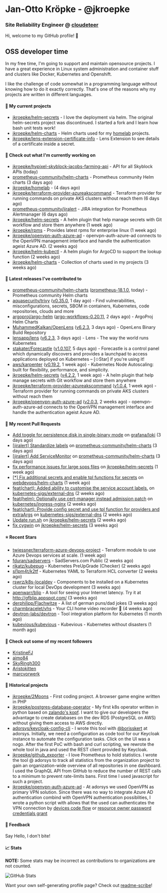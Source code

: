 # Jan-Otto Kröpke - @jkroepke
### Site Reliability Engineer @ [cloudeteer](https://cloudeteer.de/)

Hi, welcome to my GitHub profile! 👋

## OSS developer time
In my free time, I'm going to support and maintain opensource projects. I have a great experience in Linux system administration and container stuff and clusters like Docker, Kubernetes and Openshift.

I like the challenge of code somewhat in a programming language without knowing how to do it exactly correctly. That's one of the reasons why my projects are written in different languages.

#### 🌱 My current projects
- [jkroepke/helm-secrets](https://github.com/jkroepke/helm-secrets) - I love the deployment via helm. The original helm-secrets project was discontinued. I started a fork and I learn how bash unit tests work!
- [jkroepke/helm-charts](https://github.com/jkroepke/helm-charts) - Helm charts used for my [homelab](https://github.com/jkroepke/homelab) projects.
- [jkroepke/lens-extension-certificate-info](https://github.com/jkroepke/lens-extension-certificate-info) - Lens Extension to see details of a certificate inside a secret.

#### 👷 Check out what I'm currently working on

- [jkroepke/hypixel-skyblock-jacobs-farming-api](https://github.com/jkroepke/hypixel-skyblock-jacobs-farming-api) - API for all Skyblock APIs (today)
- [prometheus-community/helm-charts](https://github.com/prometheus-community/helm-charts) - Prometheus community Helm charts (3 days ago)
- [jkroepke/homelab](https://github.com/jkroepke/homelab) -  (4 days ago)
- [jkroepke/terraform-provider-azureakscommand](https://github.com/jkroepke/terraform-provider-azureakscommand) - Terraform provider for running commands on private AKS clusters without reach them (6 days ago)
- [prometheus-community/jiralert](https://github.com/prometheus-community/jiralert) - JIRA integration for Prometheus Alertmanager (6 days ago)
- [jkroepke/helm-secrets](https://github.com/jkroepke/helm-secrets) - A helm plugin that help manage secrets with Git workflow and store them anywhere (1 week ago)
- [jkroepke/rpms](https://github.com/jkroepke/rpms) - Provides latest rpms for enterprise linux (1 week ago)
- [jkroepke/openvpn-auth-azure-ad](https://github.com/jkroepke/openvpn-auth-azure-ad) - openvpn-auth-azure-ad connects to the OpenVPN management interface and handle the authentication ageist Azure AD. (2 weeks ago)
- [jkroepke/helm-kubectl](https://github.com/jkroepke/helm-kubectl) - A helm plugin for ArgoCD to support the lookup function (2 weeks ago)
- [jkroepke/helm-charts](https://github.com/jkroepke/helm-charts) - Collection of charts used in my projects (3 weeks ago)

#### 🔭 Latest releases I've contributed to

- [prometheus-community/helm-charts](https://github.com/prometheus-community/helm-charts) ([prometheus-18.1.0](https://github.com/prometheus-community/helm-charts/releases/tag/prometheus-18.1.0), today) - Prometheus community Helm charts
- [aquasecurity/trivy](https://github.com/aquasecurity/trivy) ([v0.35.0](https://github.com/aquasecurity/trivy/releases/tag/v0.35.0), 1 day ago) - Find vulnerabilities, misconfigurations, secrets, SBOM in containers, Kubernetes, code repositories, clouds and more
- [argoproj/argo-helm](https://github.com/argoproj/argo-helm) ([argo-workflows-0.20.11](https://github.com/argoproj/argo-helm/releases/tag/argo-workflows-0.20.11), 2 days ago) - ArgoProj Helm Charts
- [MuhammedKalkan/OpenLens](https://github.com/MuhammedKalkan/OpenLens) ([v6.2.3](https://github.com/MuhammedKalkan/OpenLens/releases/tag/v6.2.3), 3 days ago) - OpenLens Binary Build Repository
- [lensapp/lens](https://github.com/lensapp/lens) ([v6.2.3](https://github.com/lensapp/lens/releases/tag/v6.2.3), 3 days ago) - Lens - The way the world runs Kubernetes
- [stakater/Forecastle](https://github.com/stakater/Forecastle) ([v1.0.107](https://github.com/stakater/Forecastle/releases/tag/v1.0.107), 5 days ago) - Forecastle is a control panel which dynamically discovers and provides a launchpad to access applications deployed on Kubernetes  – [✩Star] if you&#39;re using it!
- [aws/karpenter](https://github.com/aws/karpenter) ([v0.19.2](https://github.com/aws/karpenter/releases/tag/v0.19.2), 1 week ago) - Kubernetes Node Autoscaling: built for flexibility, performance, and simplicity.
- [jkroepke/helm-secrets](https://github.com/jkroepke/helm-secrets) ([v4.2.2](https://github.com/jkroepke/helm-secrets/releases/tag/v4.2.2), 1 week ago) - A helm plugin that help manage secrets with Git workflow and store them anywhere
- [jkroepke/terraform-provider-azureakscommand](https://github.com/jkroepke/terraform-provider-azureakscommand) ([v1.0.4](https://github.com/jkroepke/terraform-provider-azureakscommand/releases/tag/v1.0.4), 1 week ago) - Terraform provider for running commands on private AKS clusters without reach them
- [jkroepke/openvpn-auth-azure-ad](https://github.com/jkroepke/openvpn-auth-azure-ad) ([v2.0.3](https://github.com/jkroepke/openvpn-auth-azure-ad/releases/tag/v2.0.3), 2 weeks ago) - openvpn-auth-azure-ad connects to the OpenVPN management interface and handle the authentication ageist Azure AD.

#### 🔨 My recent Pull Requests

- [Add toggle for persistence disk in single-binary mode](https://github.com/grafana/loki/pull/7778) on [grafana/loki](https://github.com/grafana/loki) (3 days ago)
- [[jiralert] Standardize labels](https://github.com/prometheus-community/helm-charts/pull/2735) on [prometheus-community/helm-charts](https://github.com/prometheus-community/helm-charts) (3 days ago)
- [[jiralert] Add ServiceMonitor](https://github.com/prometheus-community/helm-charts/pull/2734) on [prometheus-community/helm-charts](https://github.com/prometheus-community/helm-charts) (3 days ago)
- [fix performance issues for large sops files](https://github.com/jkroepke/helm-secrets/pull/293) on [jkroepke/helm-secrets](https://github.com/jkroepke/helm-secrets) (1 week ago)
- [[*] Fix additional secrets and enable tpl functions for secrets](https://github.com/webdevops/helm-charts/pull/1) on [webdevops/helm-charts](https://github.com/webdevops/helm-charts) (1 week ago)
- [feat(chart): Added ability to customise the service account labels.](https://github.com/kubernetes-sigs/external-dns/pull/3145) on [kubernetes-sigs/external-dns](https://github.com/kubernetes-sigs/external-dns) (2 weeks ago)
- [feat(helm): Optionally use cert-manager instead admission patch](https://github.com/kubernetes/ingress-nginx/pull/9279) on [kubernetes/ingress-nginx](https://github.com/kubernetes/ingress-nginx) (2 weeks ago)
- [feat(chart): Provide config secret and use tpl function for providers and extraArgs](https://github.com/kubernetes-sigs/external-dns/pull/3144) on [kubernetes-sigs/external-dns](https://github.com/kubernetes-sigs/external-dns) (2 weeks ago)
- [Update run.sh](https://github.com/jkroepke/helm-secrets/pull/288) on [jkroepke/helm-secrets](https://github.com/jkroepke/helm-secrets) (2 weeks ago)
- [fix cygwin](https://github.com/jkroepke/helm-secrets/pull/286) on [jkroepke/helm-secrets](https://github.com/jkroepke/helm-secrets) (3 weeks ago)

#### ⭐ Recent Stars

- [twiessner/terraform-azure-devops-project](https://github.com/twiessner/terraform-azure-devops-project) - Terraform module to use Azure Devops services at scale. (1 week ago)
- [fduran/sadservers](https://github.com/fduran/sadservers) - SadServers.com Public (2 weeks ago)
- [rikatz/kubepug](https://github.com/rikatz/kubepug) - Kubernetes PreUpGrade (Checker) (2 weeks ago)
- [sl1pm4t/k2tf](https://github.com/sl1pm4t/k2tf) - Kubernetes YAML to Terraform HCL converter (2 weeks ago)
- [rswrz/k8s-localdev](https://github.com/rswrz/k8s-localdev) - Components to be installed on a Kubernetes cluster for local DevOps development (3 weeks ago)
- [apenwarr/blip](https://github.com/apenwarr/blip) - A tool for seeing your Internet latency.  Try it at http://gfblip.appspot.com/ (3 weeks ago)
- [derphilipp/Flachwitze](https://github.com/derphilipp/Flachwitze) - A list of german puns/dad jokes (3 weeks ago)
- [charmbracelet/vhs](https://github.com/charmbracelet/vhs) - Your CLI home video recorder 📼 (4 weeks ago)
- [devtron-labs/devtron](https://github.com/devtron-labs/devtron) - Tool integration platform for Kubernetes (1 month ago)
- [kubevious/kubevious](https://github.com/kubevious/kubevious) - Kubevious - Kubernetes without disasters (1 month ago)

#### 👯 Check out some of my recent followers

- [KristineFJ](https://github.com/KristineFJ)
- [aimo84](https://github.com/aimo84)
- [SkyRingh300](https://github.com/SkyRingh300)
- [Aristokitten](https://github.com/Aristokitten)
- [marcvorwerk](https://github.com/marcvorwerk)

#### 📜 Historical projects
- [jkroepke/2Moons](https://github.com/jkroepke/2Moons) - First coding project. A browser game engine written in PHP
- [jkroepke/postgres-database-operator](https://github.com/jkroepke/postgres-database-operator) - My first k8s operator written in python based on [zalando's kopf](https://github.com/zalando-incubator/kopf). I want to give our developers the advantage to create databases on the dev RDS (PostgreSQL on AWS) without giving them access to AWS directly.
- [adorsys/keycloak-config-cli](https://github.com/adorsys/keycloak-config-cli) - I wrote this tool with [@borisskert](https://github.com/borisskert) at adorsys. Initially, we need a configuration as code tool for our Keycloak instance to automate the configuration tasks. Click on the UI was a nogo. After the first PoC with bash and curl scripting, we rewrote the whole tool in java and used the REST client provided by Keycloak.
- [jkroepke/github_exporter](https://github.com/jkroepke/github_exporter) - I love Prometheus to hold statistics. I wrote the tool @ adorsys to track all statistics from the organization project to gain an organization-wide overview of all repositories in one dashboard. I used the GraphQL API from GitHub to reduce the number of REST calls to a minimum to prevent rate-limits bans. First time I used javascript for such a project.
- [jkroepke/openvpn-auth-azure-ad](https://github.com/jkroepke/openvpn-auth-azure-ad) - At adorsys we used OpenVPN as primary VPN solution. Since there was no way to integrate Azure AD authentication combind with OpenVPN authentication possiblities, I wrote a python script with allows that the used can authenticates the VPN connection by [devices code flow](https://docs.microsoft.com/en-us/azure/active-directory/develop/v2-oauth2-device-code) or [resource owner password credentials grant](https://docs.microsoft.com/en-us/azure/active-directory/develop/v2-oauth-ropc)

#### 💬 Feedback

Say Hello, I don't bite!

#### 📈 Stats

**NOTE:** Some stats may be incorrect as contributions to organizations
are not counted.

![GitHub Stats](https://github-readme-stats.vercel.app/api?username=jkroepke&count_private=false&theme=tokyonight&show_icons=true)

Want your own self-generating profile page? Check out [readme-scribe](https://github.com/muesli/readme-scribe)!
